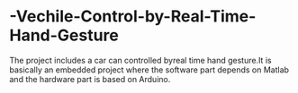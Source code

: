 # -Vechile-Control-by-Real-Time-Hand-Gesture
 The project includes a car can controlled byreal time hand gesture.It is basically an embedded project where the software part depends on Matlab and the hardware part is based on Arduino.
